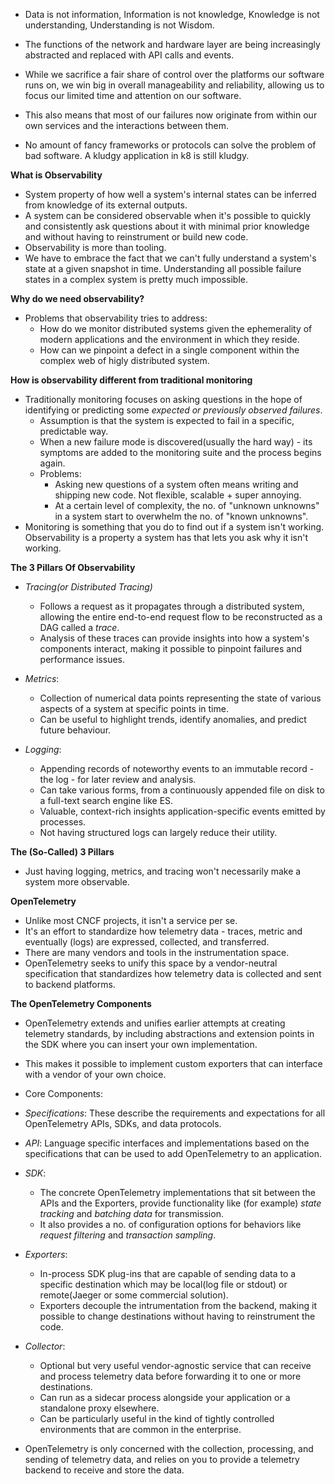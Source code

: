 * Data is not information, Information is not knowledge, Knowledge is not understanding, Understanding is not Wisdom.
* The functions of the network and hardware layer are being increasingly abstracted and replaced with API calls and events.
* While we sacrifice a fair share of control over the platforms our software runs on, we win big in overall manageability and reliability, allowing us to focus our limited time and attention on our software.

* This also means that most of our failures now originate from within our own services and the interactions between them.
* No amount of fancy frameworks or protocols can solve the problem of bad software. A kludgy application in k8 is still kludgy.

**What is Observability**
* System property of how well a system's internal states can be inferred from knowledge of its external outputs.
* A system can be considered observable when it's possible to quickly and consistently ask questions about it with minimal prior knowledge and without having to reinstrument or build new code.
* Observability is more than tooling.
* We have to embrace the fact that we can't fully understand a system's state at a given snapshot in time. Understanding all possible failure states in a complex system is pretty much impossible.

**Why do we need observability?**
* Problems that observability tries to address:
    * How do we monitor distributed systems given the ephemerality of modern applications and the environment in which they reside.
    * How can we pinpoint a defect in a single component within the complex web of higly distributed system.

**How is observability different from traditional monitoring**
* Traditionally monitoring focuses on asking questions in the hope of identifying or predicting some *expected or previously observed failures*.
    * Assumption is that the system is expected to fail in a specific, predictable way.
    * When a new failure mode is discovered(usually the hard way) - its symptoms are added to the monitoring suite and the process begins again.
    * Problems:
        * Asking new questions of a system often means writing and shipping new code. Not flexible, scalable + super annoying.
        * At a certain level of complexity, the no. of "unknown unknowns" in a system start to overwhelm the no. of "known unknowns".
* Monitoring is something that you do to find out if a system isn't working. Observability is a property a system has that lets you ask why it isn't working.

**The 3 Pillars Of Observability**

* *Tracing(or Distributed Tracing)*
    * Follows a request as it propagates through a distributed system, allowing the entire end-to-end request flow to be reconstructed as a DAG called a *trace*.
    * Analysis of these traces can provide insights into how a system's components interact, making it possible to pinpoint failures and performance issues.

* *Metrics*:
    * Collection of numerical data points representing the state of various aspects of a system at specific points in time.
    * Can be useful to highlight trends, identify anomalies, and predict future behaviour.

* *Logging*:
    * Appending records of noteworthy events to an immutable record - the log - for later review and analysis.
    * Can take various forms, from a continuously appended file on disk to a full-text search engine like ES.
    * Valuable, context-rich insights application-specific events emitted by processes.
    * Not having structured logs can largely reduce their utility.

**The (So-Called) 3 Pillars**
* Just having logging, metrics, and tracing won't necessarily make a system more observable. 

**OpenTelemetry**
* Unlike most CNCF projects, it isn't a service per se.
* It's an effort to standardize how telemetry data - traces, metric and eventually (logs) are expressed, collected, and transferred.
* There are many vendors and tools in the instrumentation space.
* OpenTelemetry seeks to unify this space by a vendor-neutral specification that standardizes how telemetry data is collected and sent to backend platforms.

**The OpenTelemetry Components**
* OpenTelemetry extends and unifies earlier attempts at creating telemetry standards, by including abstractions and extension points in the SDK where you can insert your own implementation.
* This makes it possible to implement custom exporters that can interface with a vendor of your own choice.
* Core Components:

* *Specifications*: These describe the requirements and expectations for all OpenTelemetry APIs, SDKs, and data protocols.

* *API*: Language specific interfaces and implementations based on the specifications that can be used to add OpenTelemetry to an application.

* *SDK*: 
    * The concrete OpenTelemetry implementations that sit between the APIs and the Exporters, provide functionality like (for example) *state tracking* and *batching data* for transmission.
    * It also provides a no. of configuration options for behaviors like *request filtering* and *transaction sampling*.

* *Exporters*:
    * In-process SDK plug-ins that are capable of sending data to a specific destination which may be local(log file or stdout) or remote(Jaeger or some commercial solution).
    * Exporters decouple the intrumentation from the backend, making it possible to change destinations without having to reinstrument the code.

* *Collector*:
    * Optional but very useful vendor-agnostic service that can receive and process telemetry data before forwarding it to one or more destinations.
    * Can run as a sidecar process alongside your application or a standalone proxy elsewhere.
    * Can be particularly useful in the kind of tightly controlled environments that are common in the enterprise.

* OpenTelemetry is only concerned with the collection, processing, and sending of telemetry data, and relies on you to provide a telemetry backend to receive and store the data.